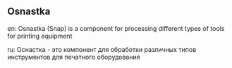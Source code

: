 ## Osnastka

en:
Osnastka (Snap) is a component for processing different types of tools 
for printing equipment

ru:
Оснастка - это компонент для обработки различных типов инструментов для 
печатного оборудования
